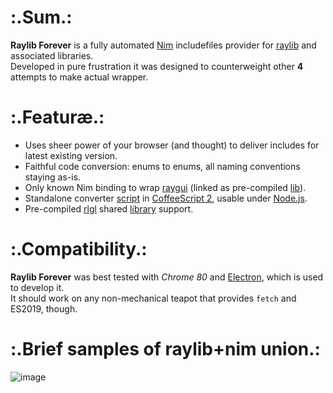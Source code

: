 # :.Sum.:
__Raylib Forever__ is a fully automated [Nim](http://nim-lang) includefiles provider for [raylib](https://github.com/raysan5/raylib) and associated libraries.  
Developed in pure frustration it was designed to counterweight other **4** attempts to make actual wrapper.

# :.Featuræ.:
* Uses sheer power of your browser (and thought) to deliver includes for latest existing version.
* Faithful code conversion: enums to enums, all naming conventions staying as-is.
* Only known Nim binding to wrap [raygui](https://github.com/raysan5/raygui) (linked as pre-compiled [lib](https://github.com/Guevara-chan/Raylib-Forever/releases/tag/aux)).
* Standalone converter [script](https://gist.github.com/Guevara-chan/2d10691e0146aae4c96ff534978529f8) in [CoffeeScript 2](http://coffeescript.org/), usable under [Node.js](https://nodejs.org/).
* Pre-compiled [rlgl](https://github.com/raysan5/raylib/blob/master/src/rlgl.h) shared [library](https://github.com/Guevara-chan/Raylib-Forever/releases/tag/aux) support.

# :.Compatibility.:
__Raylib Forever__ was best tested with *Chrome 80* and [Electron](https://electronjs.org/), which is used to develop it.  
It should work on any non-mechanical teapot that provides `fetch` and ES2019, though.

# :.Brief samples of raylib+nim union.:
![image](https://user-images.githubusercontent.com/8768470/74151688-c3258500-4c1d-11ea-8a50-f37dc0db4ada.png)
